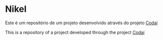 # Nikel

Este é um repositório de um projeto desenvolvido através do projeto [Codaí](https://codai.growdev.com.br/)

This is a repository of a project developed through the project [Codaí](https://codai.growdev.com.br/)


